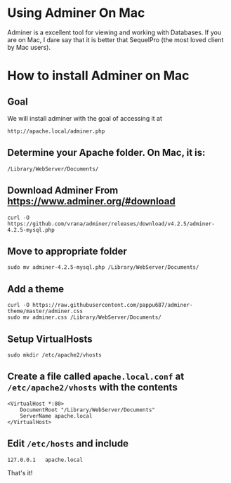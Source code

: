 Using Adminer On Mac
====================

Adminer is a excellent tool for viewing and working with Databases.
If you are on Mac, I dare say that it is better that SequelPro (the most loved client by Mac users).

How to install Adminer on Mac
=============================

Goal
----

We will install adminer with the goal of accessing it at


	http://apache.local/adminer.php


## Determine your Apache folder. On Mac, it is:

	/Library/WebServer/Documents/

## Download Adminer From https://www.adminer.org/#download


	curl -O https://github.com/vrana/adminer/releases/download/v4.2.5/adminer-4.2.5-mysql.php


## Move to appropriate folder


	sudo mv adminer-4.2.5-mysql.php /Library/WebServer/Documents/


## Add a theme


	curl -O https://raw.githubusercontent.com/pappu687/adminer-theme/master/adminer.css
	sudo mv adminer.css /Library/WebServer/Documents/


## Setup VirtualHosts


	sudo mkdir /etc/apache2/vhosts


##  Create a file called `apache.local.conf` at `/etc/apache2/vhosts` with the contents
	

	<VirtualHost *:80>
	    DocumentRoot "/Library/WebServer/Documents"
	    ServerName apache.local
	</VirtualHost>


##  Edit `/etc/hosts` and include


	127.0.0.1   apache.local


That's it!
